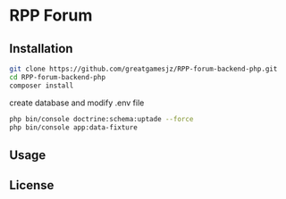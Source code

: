 # RPP Forum

## Installation

```bash
git clone https://github.com/greatgamesjz/RPP-forum-backend-php.git
cd RPP-forum-backend-php
composer install
```

create database and modify .env file

```bash
php bin/console doctrine:schema:uptade --force
php bin/console app:data-fixture
```


## Usage

## License
